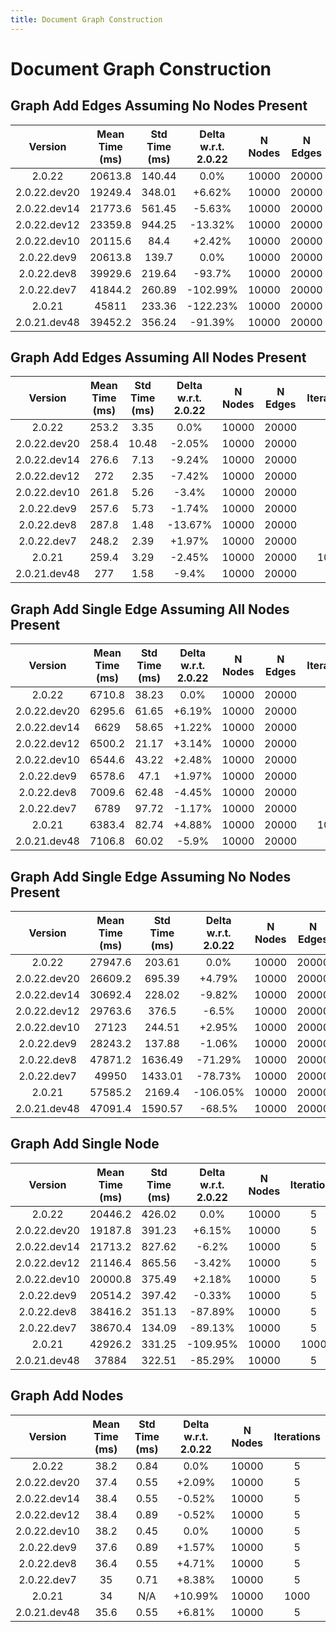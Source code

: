 ```yaml
---
title: Document Graph Construction
---
```

# Document Graph Construction

## Graph Add Edges Assuming No Nodes Present

| Version | Mean Time (ms) | Std Time (ms) | Delta w.r.t. 2.0.22 | N Nodes | N Edges | Iterations |
| :---: | :---: | :---: | :---: | :---: | :---: | :---: |
| 2.0.22 | 20613.8 | 140.44 | 0.0% | 10000 | 20000 | 5 |
| 2.0.22.dev20 | 19249.4 | 348.01 | +6.62% | 10000 | 20000 | 5 |
| 2.0.22.dev14 | 21773.6 | 561.45 | -5.63% | 10000 | 20000 | 5 |
| 2.0.22.dev12 | 23359.8 | 944.25 | -13.32% | 10000 | 20000 | 5 |
| 2.0.22.dev10 | 20115.6 | 84.4 | +2.42% | 10000 | 20000 | 5 |
| 2.0.22.dev9 | 20613.8 | 139.7 | 0.0% | 10000 | 20000 | 5 |
| 2.0.22.dev8 | 39929.6 | 219.64 | -93.7% | 10000 | 20000 | 5 |
| 2.0.22.dev7 | 41844.2 | 260.89 | -102.99% | 10000 | 20000 | 5 |
| 2.0.21 | 45811 | 233.36 | -122.23% | 10000 | 20000 | 1000 |
| 2.0.21.dev48 | 39452.2 | 356.24 | -91.39% | 10000 | 20000 | 5 |
## Graph Add Edges Assuming All Nodes Present

| Version | Mean Time (ms) | Std Time (ms) | Delta w.r.t. 2.0.22 | N Nodes | N Edges | Iterations |
| :---: | :---: | :---: | :---: | :---: | :---: | :---: |
| 2.0.22 | 253.2 | 3.35 | 0.0% | 10000 | 20000 | 5 |
| 2.0.22.dev20 | 258.4 | 10.48 | -2.05% | 10000 | 20000 | 5 |
| 2.0.22.dev14 | 276.6 | 7.13 | -9.24% | 10000 | 20000 | 5 |
| 2.0.22.dev12 | 272 | 2.35 | -7.42% | 10000 | 20000 | 5 |
| 2.0.22.dev10 | 261.8 | 5.26 | -3.4% | 10000 | 20000 | 5 |
| 2.0.22.dev9 | 257.6 | 5.73 | -1.74% | 10000 | 20000 | 5 |
| 2.0.22.dev8 | 287.8 | 1.48 | -13.67% | 10000 | 20000 | 5 |
| 2.0.22.dev7 | 248.2 | 2.39 | +1.97% | 10000 | 20000 | 5 |
| 2.0.21 | 259.4 | 3.29 | -2.45% | 10000 | 20000 | 1000 |
| 2.0.21.dev48 | 277 | 1.58 | -9.4% | 10000 | 20000 | 5 |
## Graph Add Single Edge Assuming All Nodes Present

| Version | Mean Time (ms) | Std Time (ms) | Delta w.r.t. 2.0.22 | N Nodes | N Edges | Iterations |
| :---: | :---: | :---: | :---: | :---: | :---: | :---: |
| 2.0.22 | 6710.8 | 38.23 | 0.0% | 10000 | 20000 | 5 |
| 2.0.22.dev20 | 6295.6 | 61.65 | +6.19% | 10000 | 20000 | 5 |
| 2.0.22.dev14 | 6629 | 58.65 | +1.22% | 10000 | 20000 | 5 |
| 2.0.22.dev12 | 6500.2 | 21.17 | +3.14% | 10000 | 20000 | 5 |
| 2.0.22.dev10 | 6544.6 | 43.22 | +2.48% | 10000 | 20000 | 5 |
| 2.0.22.dev9 | 6578.6 | 47.1 | +1.97% | 10000 | 20000 | 5 |
| 2.0.22.dev8 | 7009.6 | 62.48 | -4.45% | 10000 | 20000 | 5 |
| 2.0.22.dev7 | 6789 | 97.72 | -1.17% | 10000 | 20000 | 5 |
| 2.0.21 | 6383.4 | 82.74 | +4.88% | 10000 | 20000 | 1000 |
| 2.0.21.dev48 | 7106.8 | 60.02 | -5.9% | 10000 | 20000 | 5 |
## Graph Add Single Edge Assuming No Nodes Present

| Version | Mean Time (ms) | Std Time (ms) | Delta w.r.t. 2.0.22 | N Nodes | N Edges | Iterations |
| :---: | :---: | :---: | :---: | :---: | :---: | :---: |
| 2.0.22 | 27947.6 | 203.61 | 0.0% | 10000 | 20000 | 5 |
| 2.0.22.dev20 | 26609.2 | 695.39 | +4.79% | 10000 | 20000 | 5 |
| 2.0.22.dev14 | 30692.4 | 228.02 | -9.82% | 10000 | 20000 | 5 |
| 2.0.22.dev12 | 29763.6 | 376.5 | -6.5% | 10000 | 20000 | 5 |
| 2.0.22.dev10 | 27123 | 244.51 | +2.95% | 10000 | 20000 | 5 |
| 2.0.22.dev9 | 28243.2 | 137.88 | -1.06% | 10000 | 20000 | 5 |
| 2.0.22.dev8 | 47871.2 | 1636.49 | -71.29% | 10000 | 20000 | 5 |
| 2.0.22.dev7 | 49950 | 1433.01 | -78.73% | 10000 | 20000 | 5 |
| 2.0.21 | 57585.2 | 2169.4 | -106.05% | 10000 | 20000 | 1000 |
| 2.0.21.dev48 | 47091.4 | 1590.57 | -68.5% | 10000 | 20000 | 5 |
## Graph Add Single Node

| Version | Mean Time (ms) | Std Time (ms) | Delta w.r.t. 2.0.22 | N Nodes | Iterations |
| :---: | :---: | :---: | :---: | :---: | :---: |
| 2.0.22 | 20446.2 | 426.02 | 0.0% | 10000 | 5 |
| 2.0.22.dev20 | 19187.8 | 391.23 | +6.15% | 10000 | 5 |
| 2.0.22.dev14 | 21713.2 | 827.62 | -6.2% | 10000 | 5 |
| 2.0.22.dev12 | 21146.4 | 865.56 | -3.42% | 10000 | 5 |
| 2.0.22.dev10 | 20000.8 | 375.49 | +2.18% | 10000 | 5 |
| 2.0.22.dev9 | 20514.2 | 397.42 | -0.33% | 10000 | 5 |
| 2.0.22.dev8 | 38416.2 | 351.13 | -87.89% | 10000 | 5 |
| 2.0.22.dev7 | 38670.4 | 134.09 | -89.13% | 10000 | 5 |
| 2.0.21 | 42926.2 | 331.25 | -109.95% | 10000 | 1000 |
| 2.0.21.dev48 | 37884 | 322.51 | -85.29% | 10000 | 5 |
## Graph Add Nodes

| Version | Mean Time (ms) | Std Time (ms) | Delta w.r.t. 2.0.22 | N Nodes | Iterations |
| :---: | :---: | :---: | :---: | :---: | :---: |
| 2.0.22 | 38.2 | 0.84 | 0.0% | 10000 | 5 |
| 2.0.22.dev20 | 37.4 | 0.55 | +2.09% | 10000 | 5 |
| 2.0.22.dev14 | 38.4 | 0.55 | -0.52% | 10000 | 5 |
| 2.0.22.dev12 | 38.4 | 0.89 | -0.52% | 10000 | 5 |
| 2.0.22.dev10 | 38.2 | 0.45 | 0.0% | 10000 | 5 |
| 2.0.22.dev9 | 37.6 | 0.89 | +1.57% | 10000 | 5 |
| 2.0.22.dev8 | 36.4 | 0.55 | +4.71% | 10000 | 5 |
| 2.0.22.dev7 | 35 | 0.71 | +8.38% | 10000 | 5 |
| 2.0.21 | 34 | N/A | +10.99% | 10000 | 1000 |
| 2.0.21.dev48 | 35.6 | 0.55 | +6.81% | 10000 | 5 |
